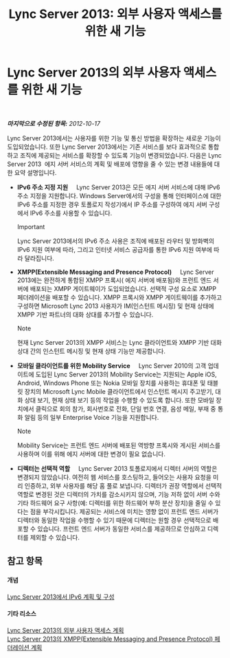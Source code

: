 ﻿---
title: 'Lync Server 2013: 외부 사용자 액세스를 위한 새 기능'
TOCTitle: 외부 사용자 액세스를 위한 새 기능
ms:assetid: 99da6bd5-ec14-4ad9-8f7d-37fbddf567dd
ms:mtpsurl: https://technet.microsoft.com/ko-kr/library/Gg398794(v=OCS.15)
ms:contentKeyID: 49304489
ms.date: 08/24/2015
mtps_version: v=OCS.15
ms.translationtype: HT
---

# Lync Server 2013의 외부 사용자 액세스를 위한 새 기능

 

_**마지막으로 수정된 항목:** 2012-10-17_

Lync Server 2013에서는 사용자를 위한 기능 및 통신 방법을 확장하는 새로운 기능이 도입되었습니다. 또한 Lync Server 2013에서는 기존 서비스를 보다 효과적으로 통합하고 조직에 제공되는 서비스를 확장할 수 있도록 기능이 변경되었습니다. 다음은 Lync Server 2013  에지 서버 서비스의 계획 및 배포에 영향을 줄 수 있는 변경 내용들에 대한 요약 설명입니다.

  - **IPv6 주소 지정 지원**     Lync Server 2013은 모든 에지 서버 서비스에 대해 IPv6 주소 지정을 지원합니다. Windows Server에서의 구성을 통해 인터페이스에 대한 IPv6 주소를 지정한 경우 토폴로지 작성기에서 IP 주소를 구성하여 에지 서버 구성에서 IPv6 주소를 사용할 수 있습니다.
    

    > [!IMPORTANT]
    > Lync Server 2013에서의 IPv6 주소 사용은 조직에 배포된 라우터 및 방화벽의 IPv6 지원 여부에 따라, 그리고 인터넷 서비스 공급자를 통한 IPv6 지원 여부에 따라 달라집니다.



  - **XMPP(Extensible Messaging and Presence Protocol)**     Lync Server 2013에는 완전하게 통합된 XMPP 프록시( 에지 서버에 배포됨)와 프런트 엔드 서버에 배포되는 XMPP 게이트웨이가 도입되었습니다. 선택적 구성 요소로 XMPP 페더레이션을 배포할 수 있습니다. XMPP 프록시와 XMPP 게이트웨이를 추가하고 구성하면 Microsoft Lync 2013 사용자가 IM(인스턴트 메시징) 및 현재 상태에 XMPP 기반 파트너의 대화 상대를 추가할 수 있습니다.
    

    > [!NOTE]
    > 현재 Lync Server 2013의 XMPP 서비스는 Lync 클라이언트와 XMPP 기반 대화 상대 간의 인스턴트 메시징 및 현재 상태 기능만 제공합니다.



  - **모바일 클라이언트를 위한 Mobility Service**     Lync Server 2010의 고객 업데이트에 도입된 Lync Server 2013의 Mobility Service는 지원되는 Apple iOS, Android, Windows Phone 또는 Nokia 모바일 장치를 사용하는 휴대폰 및 태블릿 장치의 Microsoft Lync Mobile 클라이언트에서 인스턴트 메시지 주고받기, 대화 상대 보기, 현재 상태 보기 등의 작업을 수행할 수 있도록 합니다. 또한 모바일 장치에서 클릭으로 회의 참가, 회사번호로 전화, 단일 번호 연결, 음성 메일, 부재 중 통화 알림 등의 일부 Enterprise Voice 기능을 지원합니다.
    

    > [!NOTE]
    > Mobility Service는 프런트 엔드 서버에 배포된 역방향 프록시와 게시된 서비스를 사용하며 이를 위해 에지 서버에 대한 변경이 필요 없습니다.



  - **디렉터는 선택적 역할**     Lync Server 2013 토폴로지에서 디렉터 서버의 역할은 변경되지 않았습니다. 여전히 웹 서비스를 호스팅하고, 들어오는 사용자 요청을 미리 인증하고, 외부 사용자를 해당 홈 풀로 보냅니다. 디렉터가 권장 역할에서 선택적 역할로 변경된 것은 디렉터의 가치를 감소시키지 않으며, 기능 저하 없이 서버 수와 기타 하드웨어 요구 사항(예: 디렉터를 위한 하드웨어 부하 분산 장치)을 줄일 수 있다는 점을 부각시킵니다. 제공되는 서비스에 미치는 영향 없이 프런트 엔드 서버가 디렉터와 동일한 작업을 수행할 수 있기 때문에 디렉터는 원할 경우 선택적으로 배포할 수 있습니다. 프런트 엔드 서버가 동일한 서비스를 제공하므로 안심하고 디렉터를 제외할 수 있습니다.

## 참고 항목

#### 개념

[Lync Server 2013에서 IPv6 계획 및 구성](lync-server-2013-planning-for-and-configuring-ipv6.md)  

#### 기타 리소스

[Lync Server 2013의 외부 사용자 액세스 계획](lync-server-2013-planning-for-external-user-access.md)  
[Lync Server 2013의 XMPP(Extensible Messaging and Presence Protocol) 페더레이션 계획](lync-server-2013-planning-for-extensible-messaging-and-presence-protocol-xmpp-federation.md)

